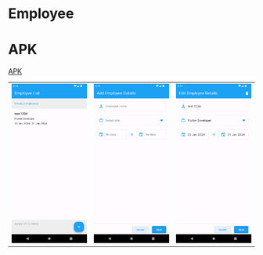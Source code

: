 # Employee

# APK

[APK](apk/app-release.apk)

|                                                   |                                                    |                                                    |
| ------------------------------------------------- | -------------------------------------------------- | -------------------------------------------------- |
| ![Image](assets/images/Screenshot_1705653970.png) | ![Image2](assets/images/Screenshot_1705653980.png) | ![Image3](assets/images/Screenshot_1705653984.png) |

